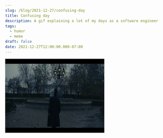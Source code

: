 ```yaml
---
slug: /blog/2021-12-27/confusing-day
title: Confusing day
description: A gif explaining a lot of my days as a software engineer
tags:
  - humor
  - meme
draft: false
date: 2021-12-27T12:00:00.000-07:00
---
```

![](confusing-day.gif)